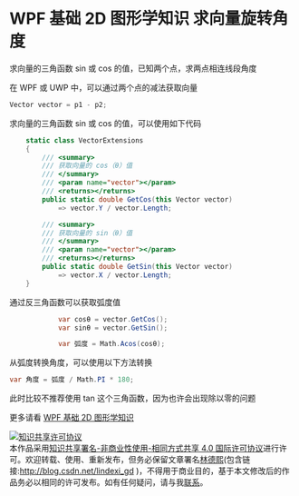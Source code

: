 # WPF 基础 2D 图形学知识 求向量旋转角度

求向量的三角函数 sin 或 cos 的值，已知两个点，求两点相连线段角度

<!--more-->
<!-- CreateTime:2021/3/2 9:31:04 -->

<!-- 发布 -->

在 WPF 或 UWP 中，可以通过两个点的减法获取向量

```csharp
Vector vector = p1 - p2;
```

求向量的三角函数 sin 或 cos 的值，可以使用如下代码

```csharp
    static class VectorExtensions
    {
        /// <summary>
        /// 获取向量的 cos（θ）值
        /// </summary>
        /// <param name="vector"></param>
        /// <returns></returns>
        public static double GetCos(this Vector vector)
            => vector.Y / vector.Length;

        /// <summary>
        /// 获取向量的 sin（θ）值
        /// </summary>
        /// <param name="vector"></param>
        /// <returns></returns>
        public static double GetSin(this Vector vector)
            => vector.X / vector.Length;
    }
```

通过反三角函数可以获取弧度值

```csharp
            var cosθ = vector.GetCos();
            var sinθ = vector.GetSin();

            var 弧度 = Math.Acos(cosθ);
```

从弧度转换角度，可以使用以下方法转换

```csharp
var 角度 = 弧度 / Math.PI * 180;
```

此时比较不推荐使用 tan 这个三角函数，因为也许会出现除以零的问题

更多请看 [WPF 基础 2D 图形学知识](https://blog.lindexi.com/post/WPF-%E5%9F%BA%E7%A1%80-2D-%E5%9B%BE%E5%BD%A2%E5%AD%A6%E7%9F%A5%E8%AF%86.html )

<a rel="license" href="http://creativecommons.org/licenses/by-nc-sa/4.0/"><img alt="知识共享许可协议" style="border-width:0" src="https://licensebuttons.net/l/by-nc-sa/4.0/88x31.png" /></a><br />本作品采用<a rel="license" href="http://creativecommons.org/licenses/by-nc-sa/4.0/">知识共享署名-非商业性使用-相同方式共享 4.0 国际许可协议</a>进行许可。欢迎转载、使用、重新发布，但务必保留文章署名[林德熙](http://blog.csdn.net/lindexi_gd)(包含链接:http://blog.csdn.net/lindexi_gd )，不得用于商业目的，基于本文修改后的作品务必以相同的许可发布。如有任何疑问，请与我[联系](mailto:lindexi_gd@163.com)。
